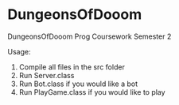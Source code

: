 # DungeonsOfDooom
DungeonsOfDooom Prog Coursework Semester 2

Usage:
1. Compile all files in the src folder
2. Run Server.class
3. Run Bot.class if you would like a bot
4. Run PlayGame.class if you would like to play
